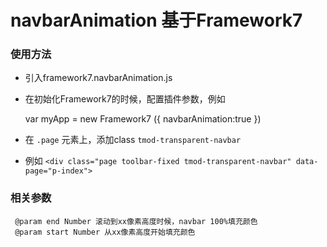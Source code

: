 # navbarAnimation 基于Framework7

### 使用方法

* 引入framework7.navbarAnimation.js
* 在初始化Framework7的时候，配置插件参数，例如
 
     var myApp = new Framework7 ({
         navbarAnimation:true
     })

* 在 `.page` 元素上，添加class `tmod-transparent-navbar`
* 例如 `<div class="page toolbar-fixed tmod-transparent-navbar" data-page="p-index">`

### 相关参数

     @param end Number 滚动到xx像素高度时候，navbar 100%填充颜色
     @param start Number 从xx像素高度开始填充颜色